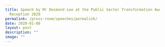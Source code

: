 ```yaml
---
title: Speech by Mr Desmond Lee at the Public Sector Transformation Awards
  Reception 2020
permalink: /press-room/speeches/permalink/
date: 2020-01-08
layout: post
description: ""
image: ""
---
```

